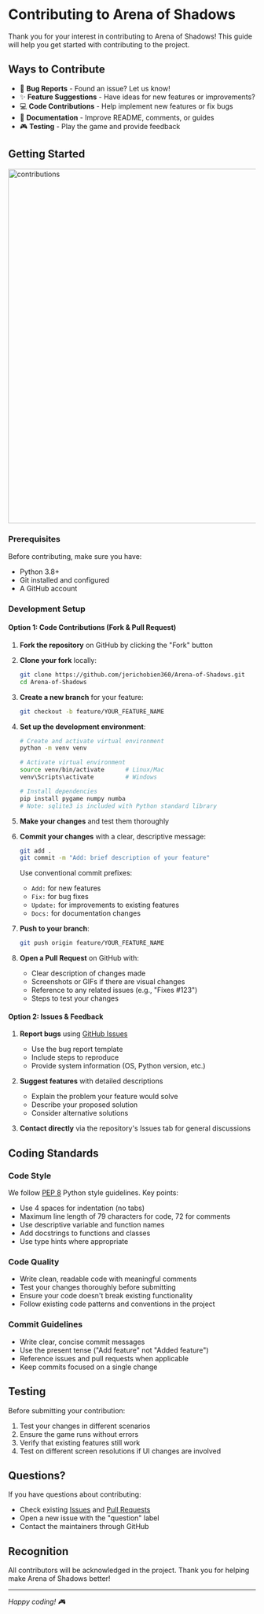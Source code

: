 # Contributing to Arena of Shadows

Thank you for your interest in contributing to Arena of Shadows! This guide will help you get started with contributing to the project.

## Ways to Contribute

- 🐛 **Bug Reports** - Found an issue? Let us know!
- ✨ **Feature Suggestions** - Have ideas for new features or improvements?
- 💻 **Code Contributions** - Help implement new features or fix bugs
- 📝 **Documentation** - Improve README, comments, or guides
- 🎮 **Testing** - Play the game and provide feedback

## Getting Started
<img width="1280" height="720" alt="contributions" src="https://github.com/user-attachments/assets/e854ebfc-a332-4938-897b-c1630f3838ac" />



### Prerequisites

Before contributing, make sure you have:
- Python 3.8+
- Git installed and configured
- A GitHub account

### Development Setup

#### Option 1: Code Contributions (Fork & Pull Request)

1. **Fork the repository** on GitHub by clicking the "Fork" button

2. **Clone your fork** locally:
   ```bash
   git clone https://github.com/jerichobien360/Arena-of-Shadows.git
   cd Arena-of-Shadows
   ```

3. **Create a new branch** for your feature:
   ```bash
   git checkout -b feature/YOUR_FEATURE_NAME
   ```

4. **Set up the development environment**:
   ```bash
   # Create and activate virtual environment
   python -m venv venv
   
   # Activate virtual environment
   source venv/bin/activate      # Linux/Mac
   venv\Scripts\activate         # Windows
   
   # Install dependencies
   pip install pygame numpy numba
   # Note: sqlite3 is included with Python standard library
   ```

5. **Make your changes** and test them thoroughly

6. **Commit your changes** with a clear, descriptive message:
   ```bash
   git add .
   git commit -m "Add: brief description of your feature"
   ```
   
   Use conventional commit prefixes:
   - `Add:` for new features
   - `Fix:` for bug fixes
   - `Update:` for improvements to existing features
   - `Docs:` for documentation changes

7. **Push to your branch**:
   ```bash
   git push origin feature/YOUR_FEATURE_NAME
   ```

8. **Open a Pull Request** on GitHub with:
   - Clear description of changes made
   - Screenshots or GIFs if there are visual changes
   - Reference to any related issues (e.g., "Fixes #123")
   - Steps to test your changes

#### Option 2: Issues & Feedback

1. **Report bugs** using [GitHub Issues](https://github.com/jerichobien360/Arena-of-Shadows/issues)
   - Use the bug report template
   - Include steps to reproduce
   - Provide system information (OS, Python version, etc.)

2. **Suggest features** with detailed descriptions
   - Explain the problem your feature would solve
   - Describe your proposed solution
   - Consider alternative solutions

3. **Contact directly** via the repository's Issues tab for general discussions

## Coding Standards

### Code Style

We follow [PEP 8](https://peps.python.org/pep-0008/) Python style guidelines. Key points:

- Use 4 spaces for indentation (no tabs)
- Maximum line length of 79 characters for code, 72 for comments
- Use descriptive variable and function names
- Add docstrings to functions and classes
- Use type hints where appropriate

### Code Quality

- Write clean, readable code with meaningful comments
- Test your changes thoroughly before submitting
- Ensure your code doesn't break existing functionality
- Follow existing code patterns and conventions in the project

### Commit Guidelines

- Write clear, concise commit messages
- Use the present tense ("Add feature" not "Added feature")
- Reference issues and pull requests when applicable
- Keep commits focused on a single change

## Testing

Before submitting your contribution:

1. Test your changes in different scenarios
2. Ensure the game runs without errors
3. Verify that existing features still work
4. Test on different screen resolutions if UI changes are involved

## Questions?

If you have questions about contributing:

- Check existing [Issues](https://github.com/jerichobien360/Arena-of-Shadows/issues) and [Pull Requests](https://github.com/jerichobien360/Arena-of-Shadows/pulls)
- Open a new issue with the "question" label
- Contact the maintainers through GitHub

## Recognition

All contributors will be acknowledged in the project. Thank you for helping make Arena of Shadows better!

---

*Happy coding! 🎮*
